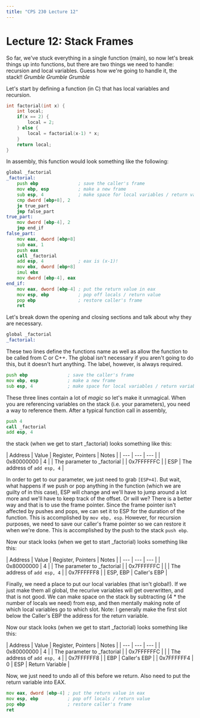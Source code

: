 ```yaml
---
title: "CPS 230 Lecture 12"
---
```


# Lecture 12: Stack Frames

So far, we've stuck everything in a single function (main), so now let's break things up into functions, but there are two things we need to handle: recursion and local variables.  Guess how we're going to handle it, the stack!!  *Grumble Grumble Grumble*

Let's start by defining a function (in C) that has local variables and recursion.

``` c
int factorial(int x) {
	int local;
	if(x == 2) {
		local = 2;
	} else {
		local = factorial(x-1) * x;
	}
	return local;
}
```

In assembly, this function would look something like the following:

``` asm
global _factorial
_factorial:
	push ebp               ; save the caller's frame
	mov ebp, esp           ; make a new frame
	sub esp, 4             ; make space for local variables / return variable
	cmp dword [ebp+8], 2
	je true_part
	jmp false_part
true_part:
	mov dword [ebp-4], 2
	jmp end_if
false_part:
	mov eax, dword [ebp+8]
	sub eax, 1
	push eax
	call _factorial
	add esp, 4             ; eax is (x-1)!
	mov ebx, dword [ebp+8]
	imul ebx
	mov dword [ebp-4], eax
end_if:
	mov eax, dword [ebp-4] ; put the return value in eax
	mov esp, ebp           ; pop off locals / return value
	pop ebp                ; restore caller's frame
	ret
```

Let's break down the opening and closing sections and talk about why they are necessary. 

``` asm
global _factorial
_factorial:
```

These two lines define the functions name as well as allow the function to be called from C or C++.  The global isn't necessary if you aren't going to do this, but it doesn't hurt anything.  The label, however, is always required.

``` asm
push ebp               ; save the caller's frame
mov ebp, esp           ; make a new frame
sub esp, 4             ; make space for local variables / return variable
```

These three lines contain a lot of *magic* so let's make it unmagical.  When you are referencing variables on the stack (i.e. your parameters), you need a way to reference them.  After a typical function call in assembly,

``` asm
push 4
call _factorial
add esp, 4
```

the stack (when we get to start \_factorial) looks something like this:

| Address | Value | Register, Pointers | Notes |
| --- | --- | --- |
| 0x80000000 | 4 | | The parameter to _factorial |
| 0x7FFFFFFC | <some address> | ESP | The address of `add esp, 4` |

In order to get to our parameter, we just need to grab `[ESP+4]`.  But wait, what happens if we push or pop anything in the function (which we are guilty of in this case), ESP will change and we'll have to jump around a lot more and we'll have to keep track of the offset.  Or will we?  There is a better way and that is to use the frame pointer.  Since the frame pointer isn't affected by pushes and pops, we can set it to ESP for the duration of the function.  This is accomplished by `mov ebp, esp`.  However, for recursion purposes, we need to save our caller's frame pointer so we can restore it when we're done.  This is accomplished by the push to the stack `push ebp`.

Now our stack looks (when we get to start \_factorial) looks something like this:

| Address | Value | Register, Pointers | Notes |
| --- | --- | --- |
| 0x80000000 | 4 | | The parameter to _factorial |
| 0x7FFFFFFC | <some address> |  | The address of `add esp, 4` |
| 0x7FFFFFF8 | <some address> | ESP, EBP | Caller's EBP |

Finally, we need a place to put our local variables (that isn't global!).  If we just make them all global, the recurive variables will get overwritten, and that is not good.  We can make space on the stack by subtracting (4 * the number of locals we need) from esp, and then mentally making note of which local variables go to which slot.  Note: I generally make the first slot below the Caller's EBP the address for the return variable.

Now our stack looks (when we get to start \_factorial) looks something like this:

| Address | Value | Register, Pointers | Notes |
| --- | --- | --- |
| 0x80000000 | 4 | | The parameter to _factorial |
| 0x7FFFFFFC | <some address> |  | The address of `add esp, 4` |
| 0x7FFFFFF8 | <some address> | EBP | Caller's EBP |
| 0x7FFFFFF4 | 0 | ESP | Return Variable |

Now, we just need to undo all of this before we return.  Also need to put the return variable into EAX.

``` asm
mov eax, dword [ebp-4] ; put the return value in eax
mov esp, ebp           ; pop off locals / return value
pop ebp                ; restore caller's frame
ret
```